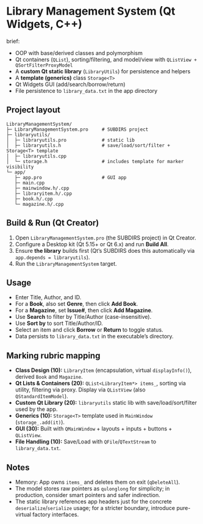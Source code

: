 # Library Management System (Qt Widgets, C++)

brief:

- OOP with base/derived classes and polymorphism
- Qt containers (`QList`), sorting/filtering, and model/view with `QListView + QSortFilterProxyModel`
- A **custom Qt static library** (`LibraryUtils`) for persistence and helpers
- A **template (generics)** class `Storage<T>`
- Qt Widgets GUI (add/search/borrow/return)
- File persistence to `library_data.txt` in the app directory

## Project layout

```
LibraryManagementSystem/
├─ LibraryManagementSystem.pro     # SUBDIRS project
├─ libraryutils/
│  ├─ libraryutils.pro             # static lib
│  ├─ libraryutils.h               # save/load/sort/filter + Storage<T> template
│  ├─ libraryutils.cpp
│  └─ storage.h                    # includes template for marker visibility
└─ app/
   ├─ app.pro                      # GUI app
   ├─ main.cpp
   ├─ mainwindow.h/.cpp
   ├─ libraryitem.h/.cpp
   ├─ book.h/.cpp
   └─ magazine.h/.cpp
```

## Build & Run (Qt Creator)

1. Open `LibraryManagementSystem.pro` (the SUBDIRS project) in Qt Creator.
2. Configure a Desktop kit (Qt 5.15+ or Qt 6.x) and run **Build All**.
3. Ensure **the library** builds first (Qt’s SUBDIRS does this automatically via `app.depends = libraryutils`).
4. Run the `LibraryManagementSystem` target.

## Usage

- Enter Title, Author, and ID.
- For a **Book**, also set **Genre**, then click **Add Book**.
- For a **Magazine**, set **Issue#**, then click **Add Magazine**.
- Use **Search** to filter by Title/Author (case-insensitive).
- Use **Sort by** to sort Title/Author/ID.
- Select an item and click **Borrow** or **Return** to toggle status.
- Data persists to `library_data.txt` in the executable’s directory.

## Marking rubric mapping

- **Class Design (10):** `LibraryItem` (encapsulation, virtual `displayInfo()`), derived `Book` and `Magazine`.
- **Qt Lists & Containers (20):** `QList<LibraryItem*> items_`, sorting via utility, filtering via proxy. Display via `QListView` (also `QStandardItemModel`).
- **Custom Qt Library (20):** `libraryutils` static lib with save/load/sort/filter used by the app.
- **Generics (10):** `Storage<T>` template used in `MainWindow` (`storage_.add(it)`).
- **GUI (30):** Built with `QMainWindow` + layouts + inputs + buttons + `QListView`.
- **File Handling (10):** Save/Load with `QFile`/`QTextStream` to `library_data.txt`.

## Notes

- Memory: App owns `items_` and deletes them on exit (`qDeleteAll`).
- The model stores raw pointers as `qulonglong` for simplicity; in production, consider smart pointers and safer indirection.
- The static library references app headers just for the concrete `deserialize`/`serialize` usage; for a stricter boundary, introduce pure-virtual factory interfaces.
